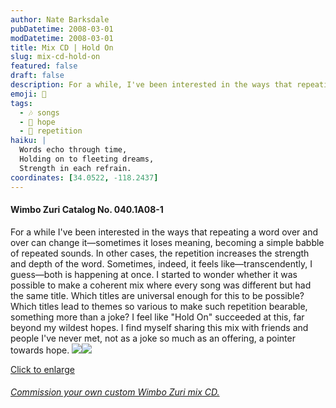 ```yaml
---
author: Nate Barksdale
pubDatetime: 2008-03-01
modDatetime: 2008-03-01
title: Mix CD | Hold On
slug: mix-cd-hold-on
featured: false
draft: false
description: For a while, I've been interested in the ways that repeating a word over and over can change it—sometimes it loses meaning, becoming a simple babble of repeated sounds. In other cases, the repetition increases the strength and depth of the word.
emoji: 🎵
tags:
  - 🎶 songs
  - 🌈 hope
  - 🔄 repetition
haiku: |
  Words echo through time,  
  Holding on to fleeting dreams,  
  Strength in each refrain.
coordinates: [34.0522, -118.2437]
---
```


#### Wimbo Zuri Catalog No. 040.1A08-1

For a while I've been interested in the ways that repeating a word over and over can change it—sometimes it loses meaning, becoming a simple babble of repeated sounds. In other cases, the repetition increases the strength and depth of the word. Sometimes, indeed, it feels like—transcendently, I guess—both is happening at once. I started to wonder whether it was possible to make a coherent mix where every song was different but had the same title. Which titles are universal enough for this to be possible? Which titles lead to themes so various to make such repetition bearable, something more than a joke? I feel like "Hold On" succeeded at this, far beyond my wildest hopes. I find myself sharing this mix with friends and people I've never met, not as a joke so much as an offering, a pointer towards hope. [![](https://www.natebarksdale.com/wp-content/uploads/portfolio/holdon_260.jpg)](https://www.natebarksdale.com/wp-content/uploads/portfolio/holdon_530.jpg)[![](https://www.natebarksdale.com/wp-content/uploads/portfolio/holdon2_260.jpg)](https://www.natebarksdale.com/wp-content/uploads/portfolio/holdon2_530.jpg)

[Click to enlarge](https://www.natebarksdale.com/wp-content/uploads/portfolio/holdon_530.jpg)

###### [Commission your own custom Wimbo Zuri mix CD.](https://www.natebarksdale.com/?p=342)
